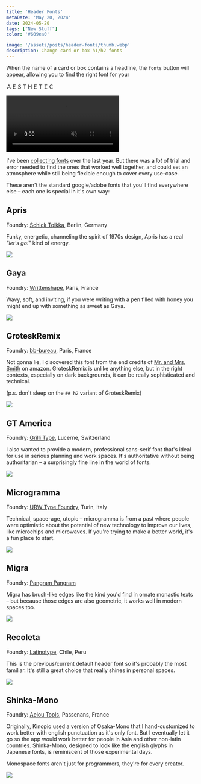 ```yaml
---
title: 'Header Fonts'
metaDate: 'May 20, 2024'
date: 2024-05-20
tags: ["New Stuff"]
color: '#609ea0'

image: '/assets/posts/header-fonts/thumb.webp'
description: Change card or box h1/h2 fonts
---
```


When the name of a card or box contains a headline, the `fonts` button will appear, allowing you to find the right font for your

ＡＥＳＴＨＥＴＩＣ

<p>
<video class="wide" autoplay loop muted playsinline>
  <source src="/assets/posts/header-fonts/header-fonts.mp4">
</video>
</p>


I've been [collecting fonts](https://kinopio.club/fonts-and-wordmark-6n5memHYV0K1qmeUcX2Fs) over the last year. But there was a *lot* of trial and error needed to find the ones that worked well together, and could set an atmosphere while still being flexible enough to cover every use-case.

These aren't the standard google/adobe fonts that you'll find everywhere else – each one is special in it's own way:

## Apris

Foundry: [Schick Toikka](https://www.schick-toikka.com/apris), Berlin, Germany

Funky, energetic, channeling the spirit of 1970s design, Apris has a real _"let's go!"_ kind of energy.

<img src="/assets/posts/header-fonts/1b-apris.webp" class="">

## Gaya

Foundry: [Writtenshape](https://www.writtenshape.com/fonts/gaya), Paris, France

Wavy, soft, and inviting, if you were writing with a pen filled with honey you might end up with something as sweet as Gaya.

<img src="/assets/posts/header-fonts/2-gaya.webp" class="medium">

## GroteskRemix

Foundry: [bb-bureau](https://www.bb-bureau.fr), Paris, France

Not gonna lie, I discovered this font from the end credits of [Mr. and Mrs. Smith](https://en.wikipedia.org/wiki/Mr._%26_Mrs._Smith_(2024_TV_series)) on amazon. GroteskRemix is unlike anything else, but in the right contexts, especially on dark backgrounds, it can be really sophisticated and technical.

(p.s. don't sleep on the `## h2` variant of GroteskRemix)

<img src="/assets/posts/header-fonts/3-groteskremix.webp" class="medium">

## GT America

Foundry: [Grilli Type](https://www.grillitype.com/typeface/gt-america), Lucerne, Switzerland

I also wanted to provide a modern, professional sans-serif font that's ideal for use in serious planning and work spaces. It's authoritative without being authoritarian – a surprisingly fine line in the world of fonts.

<img src="/assets/posts/header-fonts/4-gt-america.webp" class="medium">

## Microgramma

Foundry: [URW Type Foundry](https://en.wikipedia.org/wiki/Microgramma_%28typeface%29), Turin, Italy

Technical, space-age, utopic – microgramma is from a past where people were optimistic about the potential of new technology to improve our lives, like microchips and microwaves. If you're trying to make a better world, it's a fun place to start.

<img src="/assets/posts/header-fonts/5-microgramma.webp" class="medium">

## Migra

Foundry: [Pangram Pangram](https://pangrampangram.com/products/migra)

Migra has brush-like edges like the kind you'd find in ornate monastic texts – but because those edges are also geometric, it works well in modern spaces too.

<img src="/assets/posts/header-fonts/6-migra.webp" class="medium">

## Recoleta

Foundry: [Latinotype](https://www.latinotype.com), Chile, Peru

This is the previous/current default header font so it's probably the most familiar. It's still a great choice that really shines in personal spaces.

<img src="/assets/posts/header-fonts/7-recoleta.webp" class="medium">

## Shinka-Mono

Foundry: [Aeiou Tools](https://aeiou.tools/typeface/shinka-mono), Passenans, France

Originally, Kinopio used a version of Osaka-Mono that I hand-customized to work better with english punctuation as it's only font. But I eventually let it go so the app would work better for people in Asia and other non-latin countries. Shinka-Mono, designed to look like the english glyphs in Japanese fonts, is reminiscent of those experimental days.

Monospace fonts aren't just for programmers, they're for every creator.

<img src="/assets/posts/header-fonts/8-shinka-mono.webp" class="medium">

